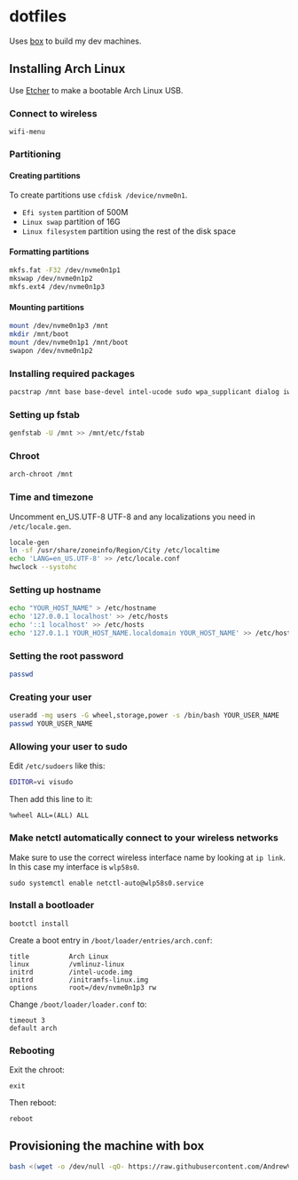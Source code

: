# dotfiles

Uses [box](https://github.com/AndrewVos/box) to build
my dev machines.

## Installing Arch Linux

Use [Etcher](https://etcher.io/) to make a bootable Arch Linux USB.

### Connect to wireless

`wifi-menu`

### Partitioning

#### Creating partitions

To create partitions use `cfdisk /device/nvme0n1`.

- `Efi system` partition of 500M
- `Linux swap` partition of 16G
- `Linux filesystem` partition using the rest of the disk space

#### Formatting partitions

```bash
mkfs.fat -F32 /dev/nvme0n1p1
mkswap /dev/nvme0n1p2
mkfs.ext4 /dev/nvme0n1p3
```

#### Mounting partitions

```bash
mount /dev/nvme0n1p3 /mnt
mkdir /mnt/boot
mount /dev/nvme0n1p1 /mnt/boot
swapon /dev/nvme0n1p2
```

### Installing required packages

```bash
pacstrap /mnt base base-devel intel-ucode sudo wpa_supplicant dialog iw wpa_actiond alsa-utils
```

### Setting up fstab

```bash
genfstab -U /mnt >> /mnt/etc/fstab
```

### Chroot

```bash
arch-chroot /mnt
```

### Time and timezone

Uncomment en_US.UTF-8 UTF-8 and any localizations you need in `/etc/locale.gen`.

```bash
locale-gen
ln -sf /usr/share/zoneinfo/Region/City /etc/localtime
echo 'LANG=en_US.UTF-8' >> /etc/locale.conf
hwclock --systohc
```

### Setting up hostname

```bash
echo "YOUR_HOST_NAME" > /etc/hostname
echo '127.0.0.1	localhost' >> /etc/hosts
echo '::1 localhost' >> /etc/hosts
echo '127.0.1.1	YOUR_HOST_NAME.localdomain YOUR_HOST_NAME' >> /etc/hosts
```

### Setting the root password

```bash
passwd
```

### Creating your user

```bash
useradd -mg users -G wheel,storage,power -s /bin/bash YOUR_USER_NAME
passwd YOUR_USER_NAME

```

### Allowing your user to sudo

Edit `/etc/sudoers` like this:

```bash
EDITOR=vi visudo
```

Then add this line to it:

```
%wheel ALL=(ALL) ALL
```

### Make netctl automatically connect to your wireless networks

Make sure to use the correct wireless interface name by looking at `ip link`.
In this case my interface is `wlp58s0`.

```
sudo systemctl enable netctl-auto@wlp58s0.service
```

### Install a bootloader

```
bootctl install
```

Create a boot entry in `/boot/loader/entries/arch.conf`:

```
title          Arch Linux
linux          /vmlinuz-linux
initrd         /intel-ucode.img
initrd         /initramfs-linux.img
options        root=/dev/nvme0n1p3 rw
```

Change `/boot/loader/loader.conf` to:

```
timeout 3
default arch
```

### Rebooting

Exit the chroot:

`exit`

Then reboot:

`reboot`

## Provisioning the machine with box

```bash
bash <(wget -o /dev/null -qO- https://raw.githubusercontent.com/AndrewVos/box-vos/master/box.sh)
```
